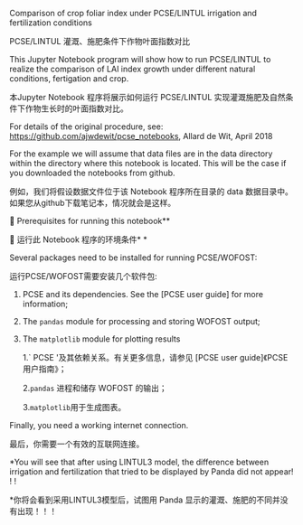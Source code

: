 Comparison of crop foliar index under PCSE/LINTUL irrigation and fertilization conditions

PCSE/LINTUL 灌溉、施肥条件下作物叶面指数对比

This Jupyter Notebook program will show how to run PCSE/LINTUL to realize the comparison of LAI index growth under different natural conditions, fertigation and crop.

本Jupyter Notebook 程序将展示如何运行 PCSE/LINTUL 实现灌溉施肥及自然条件下作物生长时的叶面指数对比。


For details of the original procedure, see: https://github.com/ajwdewit/pcse_notebooks, Allard de Wit, April 2018

For the example we will assume that data files are in the data directory within the directory where this notebook is located. This will be the case if you downloaded the notebooks from github.

例如，我们将假设数据文件位于该 Notebook 程序所在目录的 data 数据目录中。如果您从github下载笔记本，情况就会是这样。

	Prerequisites for running this notebook**

	运行此 Notebook 程序的环境条件* *

Several packages need to be installed for running PCSE/WOFOST:

运行PCSE/WOFOST需要安装几个软件包:

1.	PCSE and its dependencies. See the [PCSE user guide] for more information;
2. The `pandas` module for processing and storing WOFOST output;
3. The `matplotlib` module for plotting results
  
   1.` PCSE '及其依赖关系。有关更多信息，请参见 [PCSE user guide]《PCSE用户指南》；
   
   2.`pandas` 进程和储存 WOFOST 的输出；
   
   3.`matplotlib`用于生成图表。


Finally, you need a working internet connection.

最后，你需要一个有效的互联网连接。

*You will see that after using LINTUL3 model, the difference between irrigation and fertilization that tried to be displayed by Panda did not appear!  !  !

*你将会看到采用LINTUL3模型后，试图用 Panda 显示的灌溉、施肥的不同并没有出现！！！
